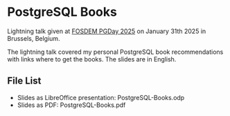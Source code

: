 # PostgreSQL Books

Lightning talk given at [FOSDEM PGDay 2025](https://2025.fosdempgday.org/) on January 31th 2025 in Brussels, Belgium.

The lightning talk covered my personal PostgreSQL book recommendations with links where to get the books. The slides are in English.

## File List

- Slides as LibreOffice presentation: PostgreSQL-Books.odp
- Slides as PDF: PostgreSQL-Books.pdf
